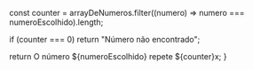 const counter = arrayDeNumeros.filter((numero) => numero === numeroEscolhido).length;

if (counter === 0) return "Número não encontrado";

return O número ${numeroEscolhido} repete ${counter}x; }